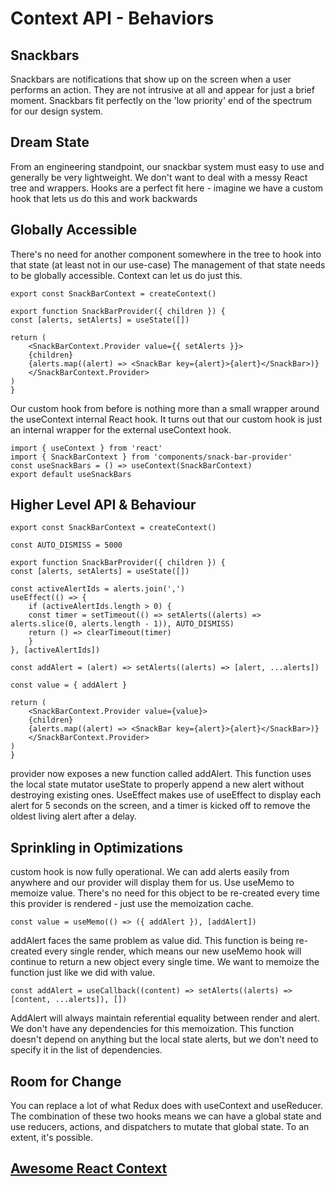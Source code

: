 # Context API - Behaviors

## Snackbars

Snackbars are notifications that show up on the screen when a user performs an action. They are not intrusive at all and appear for just a brief moment. Snackbars fit perfectly on the 'low priority' end of the spectrum for our design system.

## Dream State

From an engineering standpoint, our snackbar system must easy to use and generally be very lightweight. We don't want to deal with a messy React tree and wrappers. Hooks are a perfect fit here - imagine we have a custom hook that lets us do this and work backwards

## Globally Accessible

There's no need for another component somewhere in the tree to hook into that state (at least not in our use-case) The management of that state needs to be globally accessible. Context can let us do just this.

    export const SnackBarContext = createContext()

    export function SnackBarProvider({ children }) {
    const [alerts, setAlerts] = useState([])

    return (
        <SnackBarContext.Provider value={{ setAlerts }}>
        {children}
        {alerts.map((alert) => <SnackBar key={alert}>{alert}</SnackBar>)}
        </SnackBarContext.Provider>
    )
    }

Our custom hook from before is nothing more than a small wrapper around the useContext internal React hook. It turns out that our custom hook is just an internal wrapper for the external useContext hook.

    import { useContext } from 'react'
    import { SnackBarContext } from 'components/snack-bar-provider'
    const useSnackBars = () => useContext(SnackBarContext)
    export default useSnackBars

## Higher Level API & Behaviour

    export const SnackBarContext = createContext()

    const AUTO_DISMISS = 5000

    export function SnackBarProvider({ children }) {
    const [alerts, setAlerts] = useState([])
    
    const activeAlertIds = alerts.join(',')
    useEffect(() => {
        if (activeAlertIds.length > 0) {
        const timer = setTimeout(() => setAlerts((alerts) => alerts.slice(0, alerts.length - 1)), AUTO_DISMISS)
        return () => clearTimeout(timer)
        }
    }, [activeAlertIds])

    const addAlert = (alert) => setAlerts((alerts) => [alert, ...alerts])

    const value = { addAlert }

    return (
        <SnackBarContext.Provider value={value}>
        {children}
        {alerts.map((alert) => <SnackBar key={alert}>{alert}</SnackBar>)}
        </SnackBarContext.Provider>
    )
    }

provider now exposes a new function called addAlert. This function uses the local state mutator useState to properly append a new alert without destroying existing ones. UseEffect makes use of useEffect to display each alert for 5 seconds on the screen, and a timer is kicked off to remove the oldest living alert after a delay.

## Sprinkling in Optimizations

 custom hook is now fully operational. We can add alerts easily from anywhere and our provider will display them for us. Use useMemo to memoize value. There's no need for this object to be re-created every time this provider is rendered - just use the memoization cache.

    const value = useMemo(() => ({ addAlert }), [addAlert])

addAlert faces the same problem as value did. This function is being re-created every single render, which means our new useMemo hook will continue to return a new object every single time. We want to memoize the function just like we did with value.

    const addAlert = useCallback((content) => setAlerts((alerts) => [content, ...alerts]), [])

AddAlert will always maintain referential equality between render and alert. We don't have any dependencies for this memoization. This function doesn't depend on anything but the local state alerts, but we don't need to specify it in the list of dependencies.

## Room for Change

You can replace a lot of what Redux does with useContext and useReducer. The combination of these two hooks means we can have a global state and use reducers, actions, and dispatchers to mutate that global state. To an extent, it's possible.

## [Awesome React Context](https://github.com/diegohaz/awesome-react-context)

